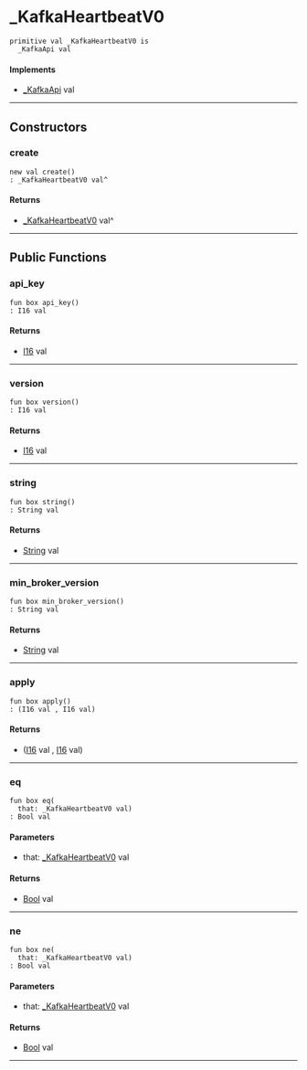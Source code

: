 # _KafkaHeartbeatV0

```pony
primitive val _KafkaHeartbeatV0 is
  _KafkaApi val
```

#### Implements

* [_KafkaApi](pony-kafka-_KafkaApi) val

---

## Constructors

### create

```pony
new val create()
: _KafkaHeartbeatV0 val^
```

#### Returns

* [_KafkaHeartbeatV0](pony-kafka-_KafkaHeartbeatV0) val^

---

## Public Functions

### api_key

```pony
fun box api_key()
: I16 val
```

#### Returns

* [I16](builtin-I16) val

---

### version

```pony
fun box version()
: I16 val
```

#### Returns

* [I16](builtin-I16) val

---

### string

```pony
fun box string()
: String val
```

#### Returns

* [String](builtin-String) val

---

### min_broker_version

```pony
fun box min_broker_version()
: String val
```

#### Returns

* [String](builtin-String) val

---

### apply

```pony
fun box apply()
: (I16 val , I16 val)
```

#### Returns

* ([I16](builtin-I16) val , [I16](builtin-I16) val)

---

### eq

```pony
fun box eq(
  that: _KafkaHeartbeatV0 val)
: Bool val
```
#### Parameters

*   that: [_KafkaHeartbeatV0](pony-kafka-_KafkaHeartbeatV0) val

#### Returns

* [Bool](builtin-Bool) val

---

### ne

```pony
fun box ne(
  that: _KafkaHeartbeatV0 val)
: Bool val
```
#### Parameters

*   that: [_KafkaHeartbeatV0](pony-kafka-_KafkaHeartbeatV0) val

#### Returns

* [Bool](builtin-Bool) val

---

